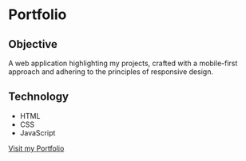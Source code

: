 # Portfolio
## Objective
A web application highlighting my projects, crafted with a mobile-first approach and adhering to the principles of responsive design.

## Technology
- HTML
- CSS
- JavaScript


[Visit my Portfolio](https://maronillag.github.io/Gillian-Maronilla-Portfolio/)